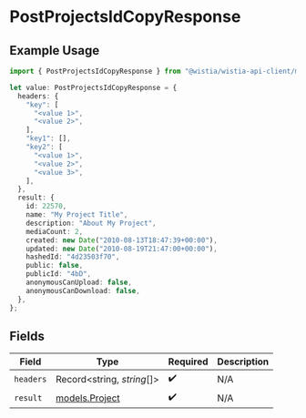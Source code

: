# PostProjectsIdCopyResponse

## Example Usage

```typescript
import { PostProjectsIdCopyResponse } from "@wistia/wistia-api-client/models/operations";

let value: PostProjectsIdCopyResponse = {
  headers: {
    "key": [
      "<value 1>",
      "<value 2>",
    ],
    "key1": [],
    "key2": [
      "<value 1>",
      "<value 2>",
      "<value 3>",
    ],
  },
  result: {
    id: 22570,
    name: "My Project Title",
    description: "About My Project",
    mediaCount: 2,
    created: new Date("2010-08-13T18:47:39+00:00"),
    updated: new Date("2010-08-19T21:47:00+00:00"),
    hashedId: "4d23503f70",
    public: false,
    publicId: "4bD",
    anonymousCanUpload: false,
    anonymousCanDownload: false,
  },
};
```

## Fields

| Field                                     | Type                                      | Required                                  | Description                               |
| ----------------------------------------- | ----------------------------------------- | ----------------------------------------- | ----------------------------------------- |
| `headers`                                 | Record<string, *string*[]>                | :heavy_check_mark:                        | N/A                                       |
| `result`                                  | [models.Project](../../models/project.md) | :heavy_check_mark:                        | N/A                                       |